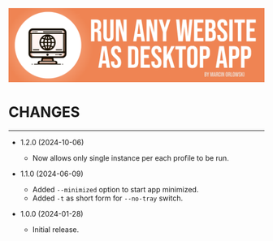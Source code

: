 ![WebApp](docs/logo.png)

# CHANGES

---

* 1.2.0 (2024-10-06)
  * Now allows only single instance per each profile to be run. 

* 1.1.0 (2024-06-09)
  * Added `--minimized` option to start app minimized.
  * Added `-t` as short form for `--no-tray` switch.

* 1.0.0 (2024-01-28)
  * Initial release.
